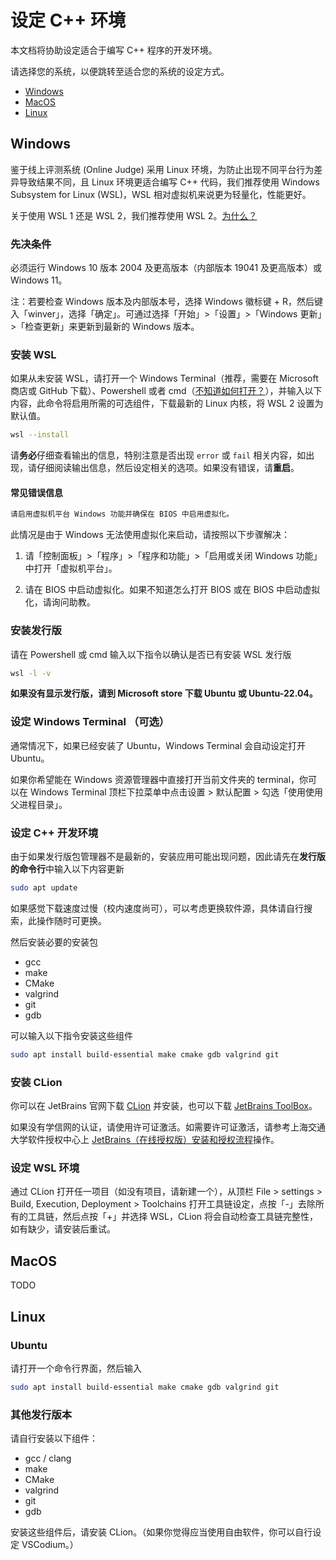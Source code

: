 # 设定 C++ 环境

本文档将协助设定适合于编写 C++ 程序的开发环境。

请选择您的系统，以便跳转至适合您的系统的设定方式。
- [Windows](#Windows)
- [MacOS](#MacOS)
- [Linux](#Linux)

## Windows

鉴于线上评测系统 (Online Judge) 采用 Linux 环境，为防止出现不同平台行为差异导致结果不同，且 Linux 环境更适合编写 C++ 代码，我们推荐使用 Windows Subsystem for Linux (WSL)，WSL 相对虚拟机来说更为轻量化，性能更好。

关于使用 WSL 1 还是 WSL 2，我们推荐使用 WSL 2。[为什么？](FAQs.md#为什么建议使用-wsl2-而不是-wsl1)

### 先决条件

必须运行 Windows 10 版本 2004 及更高版本（内部版本 19041 及更高版本）或 Windows 11。

注：若要检查 Windows 版本及内部版本号，选择 Windows 徽标键 + R，然后键入「winver」，选择「确定」。可通过选择「开始」>「设置」>「Windows 更新」>「检查更新」来更新到最新的 Windows 版本。

### 安装 WSL

如果从未安装 WSL，请打开一个 Windows Terminal（推荐，需要在 Microsoft 商店或 GitHub 下载）、Powershell 或者 cmd（[不知道如何打开？](FAQs.md#如何打开命令行？)），并输入以下内容，此命令将启用所需的可选组件，下载最新的 Linux 内核，将 WSL 2 设置为默认值。
```bash
wsl --install
```

请**务必**仔细查看输出的信息，特别注意是否出现 `error` 或 `fail` 相关内容，如出现，请仔细阅读输出信息，然后设定相关的选项。如果没有错误，请**重启**。

#### 常见错误信息
```bash
请启用虚拟机平台 Windows 功能并确保在 BIOS 中启用虚拟化。
```
此情况是由于 Windows 无法使用虚拟化来启动，请按照以下步骤解决：

1. 请「控制面板」>「程序」>「程序和功能」>「启用或关闭 Windows 功能」中打开「虚拟机平台」。

2. 请在 BIOS 中启动虚拟化。如果不知道怎么打开 BIOS 或在 BIOS 中启动虚拟化，请询问助教。

### 安装发行版

请在 Powershell 或 cmd 输入以下指令以确认是否已有安装 WSL 发行版
```bash
wsl -l -v
```

**如果没有显示发行版，请到 Microsoft store 下载 Ubuntu 或 Ubuntu-22.04。**

### 设定 Windows Terminal （可选）

通常情况下，如果已经安装了 Ubuntu，Windows Terminal 会自动设定打开 Ubuntu。

如果你希望能在 Windows 资源管理器中直接打开当前文件夹的 terminal，你可以在 Windows Terminal 顶栏下拉菜单中点击设置 > 默认配置 > 勾选「使用使用父进程目录」。

### 设定 C++ 开发环境

由于如果发行版包管理器不是最新的，安装应用可能出现问题，因此请先在**发行版的命令行**中输入以下内容更新
```bash
sudo apt update
```

如果感觉下载速度过慢（校内速度尚可），可以考虑更换软件源，具体请自行搜索，此操作随时可更换。

然后安装必要的安装包
- gcc
- make
- CMake
- valgrind
- git
- gdb

可以输入以下指令安装这些组件
```bash
sudo apt install build-essential make cmake gdb valgrind git
```

### 安装 CLion

你可以在 JetBrains 官网下载 [CLion](https://www.jetbrains.com/clion/download/) 并安装，也可以下载 [JetBrains ToolBox](https://www.jetbrains.com/zh-cn/toolbox-app/)。

如果没有学信网的认证，请使用许可证激活。如需要许可证激活，请参考上海交通大学软件授权中心上 [JetBrains（在线授权版）安装和授权流程](https://lic.sjtu.edu.cn/Default/huatishow/tag/MDAwMDAwMDAwMLJ4iqE/)操作。

### 设定 WSL 环境

通过 CLion 打开任一项目（如没有项目，请新建一个），从顶栏 File > settings > Build, Execution, Deployment > Toolchains 打开工具链设定，点按「-」去除所有的工具链，然后点按「+」并选择 WSL，CLion 将会自动检查工具链完整性，如有缺少，请安装后重试。

## MacOS
TODO

## Linux

### Ubuntu

请打开一个命令行界面，然后输入
```bash
sudo apt install build-essential make cmake gdb valgrind git
```

### 其他发行版本

请自行安装以下组件：
- gcc / clang
- make
- CMake
- valgrind
- git
- gdb

安装这些组件后，请安装 CLion。（如果你觉得应当使用自由软件，你可以自行设定 VSCodium。）
